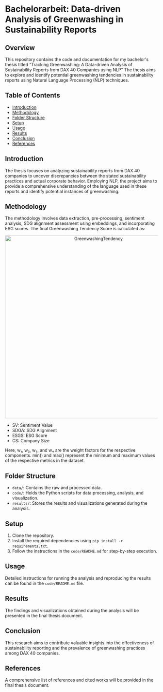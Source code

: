 # Bachelorarbeit: Data-driven Analysis of Greenwashing in Sustainability Reports

## Overview
This repository contains the code and documentation for my bachelor's thesis titled "Tracking Greenwashing: A Data-driven Analysis of Sustainability Reports from DAX 40 Companies using NLP" The thesis aims to explore and identify potential greenwashing tendencies in sustainability reports using Natural Language Processing (NLP) techniques.

## Table of Contents
- [Introduction](#introduction)
- [Methodology](#methodology)
- [Folder Structure](#folder-structure)
- [Setup](#setup)
- [Usage](#usage)
- [Results](#results)
- [Conclusion](#conclusion)
- [References](#references)

## Introduction
The thesis focuses on analyzing sustainability reports from DAX 40 companies to uncover discrepancies between the stated sustainability practices and actual corporate behavior. Employing NLP, the project aims to provide a comprehensive understanding of the language used in these reports and identify potential instances of greenwashing.

## Methodology
The methodology involves data extraction, pre-processing, sentiment analysis, SDG alignment assessment using embeddings, and incorporating ESG scores. The final Greenwashing Tendency Score is calculated as: 

<div align="center">
    <img src="https://latex.codecogs.com/png.latex?\dpi{400}&space;\bg_white&space;\large&space;\text{GreenwashingTendency}&space;=&space;\frac{w_1&space;(SV&space;-&space;\min(SV))}{\max(SV)&space;-&space;\min(SV)}&space;&plus;&space;\frac{w_2&space;(SDGA&space;-&space;\min(SDGA))}{\max(SDGA)&space;-&space;\min(SDGA)}&space;-&space;\frac{w_3&space;(ESGS&space;-&space;\min(ESGS))}{\max(ESGS)&space;-&space;\min(ESGS)}&space;&plus;&space;w_4&space;CS" alt="GreenwashingTendency" width="600">
</div>

* SV: Sentiment Value
* SDGA: SDG Alignment
* ESGS: ESG Score        
* CS: Company Size            

Here, w₁, w₂, w₃, and w₄ are the weight factors for the respective components. min() and max() represent the minimum and maximum values of the respective metrics in the dataset.


## Folder Structure
- `data/`: Contains the raw and processed data.
- `code/`: Holds the Python scripts for data processing, analysis, and visualization.
- `results/`: Stores the results and visualizations generated during the analysis.

## Setup
1. Clone the repository.
2. Install the required dependencies using `pip install -r requirements.txt`.
3. Follow the instructions in the `code/README.md` for step-by-step execution.

## Usage
Detailed instructions for running the analysis and reproducing the results can be found in the `code/README.md` file.

## Results
The findings and visualizations obtained during the analysis will be presented in the final thesis document.

## Conclusion
This research aims to contribute valuable insights into the effectiveness of sustainability reporting and the prevalence of greenwashing practices among DAX 40 companies.

## References
A comprehensive list of references and cited works will be provided in the final thesis document.
